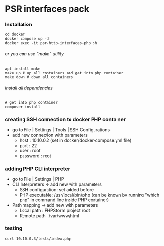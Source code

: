 # PSR interfaces pack
### Installation
```
cd docker
docker compose up -d
docker exec -it psr-http-interfaces-php sh
```
###### or you can use "make" utility
```
apt install make
make up # up all containers and get into php container
make down # down all containers
```
###### install all dependencies
```
# get into php container
composer install
```
### creating SSH connection to docker PHP container
* go to File | Settings | Tools | SSH Configurations
* add new connection with parameters
    * host     : 10.10.0.2 (set in docker/docker-compose.yml file)
    * port     : 22
    * user     : root
    * password : root
### adding PHP CLI interpreter
* go to File | Settings | PHP
* CLI Interpreters -> add new with parameters
    * SSH configuration: set added before
    * PHP executable: /usr/local/bin/php
      (can be known by running "which php" in command line inside PHP container)
* Path mapping -> add new with parameters
    * Local path  : PHPStorm project root
    * Remote path : /var/www/html
### testing
```
curl 10.10.0.3/tests/index.php
```